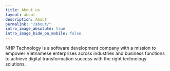 ```yaml
---
title: About us
layout: about
description: About
permalink: "/about/"
intro_image_absolute: true
intro_image_hide_on_mobile: false
---
```

NHP Technology is a software development company with a mission to empower Vietnamese enterprises across industries and business functions to achieve digital transformation success with the right technology solutions.